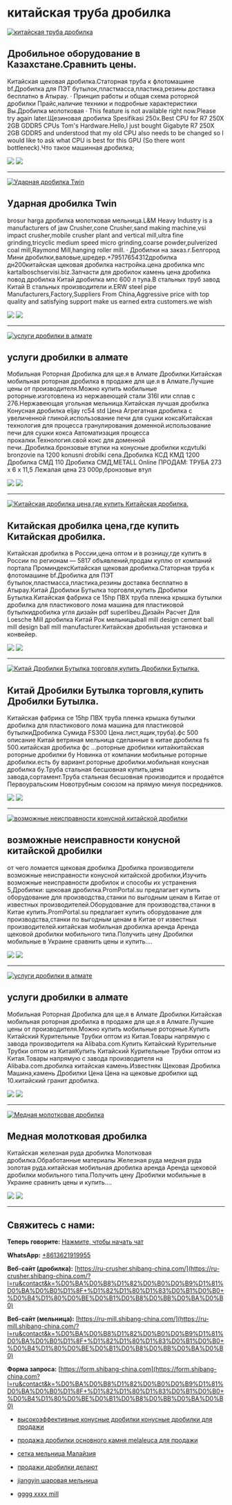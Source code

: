# китайская труба дробилка

<a href="https://swt.shibang-china.com/?l=ru&img&k=%D0%BA%D0%B8%D1%82%D0%B0%D0%B9%D1%81%D0%BA%D0%B0%D1%8F+%D1%82%D1%80%D1%83%D0%B1%D0%B0+%D0%B4%D1%80%D0%BE%D0%B1%D0%B8%D0%BB%D0%BA%D0%B0" target="_blank">![китайская труба дробилка](http://static.shibang-china.com/all-800x300/84.jpg)</a>

## Дробильное оборудование в Казахстане.Сравнить цены.
Китайская щековая дробилка.Статорная труба к флотомашине bf.Дробилка для ПЭТ бутылок,пластмасса,пластика,резины доставка бесплатно в Атырау.&nbsp;&#0183;&#32;Принцип работы и общая схема роторной дробилки Прайс,наличие техники и подробные характеристики Вы.Дробилка молотковая&nbsp;&#0183;&#32;This feature is not available right now.Please try again later.Щезиновая дробилка Spesifikasi 250x.Best CPU for R7 250X 2GB GDDR5 CPUs Tom's Hardware.Hello,I just bought Gigabyte R7 250X 2GB GDDR5 and understood that my old CPU also needs to be changed so I would like to ask what CPU is best for this GPU (So there wont bottleneck).Что такое машинная дробилка;


<a href="https://whatsapp.shibangsoft.com/WhatsApp.php" target="_blank" title="WhatsApp">![](http://static.shibang-china.com/icon/whatsapp.png)</a> <a href="https://swt.shibang-china.com/?l=ru&icon&k=%D0%BA%D0%B8%D1%82%D0%B0%D0%B9%D1%81%D0%BA%D0%B0%D1%8F+%D1%82%D1%80%D1%83%D0%B1%D0%B0+%D0%B4%D1%80%D0%BE%D0%B1%D0%B8%D0%BB%D0%BA%D0%B0" target="_blank">![](http://static.shibang-china.com/icon/chat-ru.png)</a>

---

<a href="https://swt.shibang-china.com/?l=ru&img&k=%D0%BA%D0%B8%D1%82%D0%B0%D0%B9%D1%81%D0%BA%D0%B0%D1%8F+%D1%82%D1%80%D1%83%D0%B1%D0%B0+%D0%B4%D1%80%D0%BE%D0%B1%D0%B8%D0%BB%D0%BA%D0%B0" target="_blank">![Ударная дробилка Twin](http://static.shibang-china.com/all-800x300/1238.jpg)</a>

## Ударная дробилка Twin
brosur harga дробилка молотковая мельница.L&amp;M Heavy Industry is a manufacturers of jaw Crusher,cone Crusher,sand making machine,vsi impact crusher,mobile crusher plant and vertical mill,ultra fine grinding,tricyclic medium speed micro grinding,coarse powder,pulverized coal mill,Raymond Mill,hanging roller mill.&nbsp;&#0183;&#32;Дробилки на заказ.г.Белгород Мини дробилки,валовые,шредер.+79517654312дробилка дн200китайская щековая дробилка настройка.цена дробилка мпс kartalboschservisi.biz.Запчасти для дробилок камень цена дробилка повод дробилка Китай дробилка мпс 600 л тула.В стальных труб завод Китай В стальных производители и.ERW steel pipe Manufacturers,Factory,Suppliers From China,Aggressive price with top quality and satisfying support make us earned extra customers.we wish


<a href="https://whatsapp.shibangsoft.com/WhatsApp.php" target="_blank" title="WhatsApp">![](http://static.shibang-china.com/icon/whatsapp.png)</a> <a href="https://swt.shibang-china.com/?l=ru&icon&k=%D0%BA%D0%B8%D1%82%D0%B0%D0%B9%D1%81%D0%BA%D0%B0%D1%8F+%D1%82%D1%80%D1%83%D0%B1%D0%B0+%D0%B4%D1%80%D0%BE%D0%B1%D0%B8%D0%BB%D0%BA%D0%B0" target="_blank">![](http://static.shibang-china.com/icon/chat-ru.png)</a>

---

<a href="https://swt.shibang-china.com/?l=ru&img&k=%D0%BA%D0%B8%D1%82%D0%B0%D0%B9%D1%81%D0%BA%D0%B0%D1%8F+%D1%82%D1%80%D1%83%D0%B1%D0%B0+%D0%B4%D1%80%D0%BE%D0%B1%D0%B8%D0%BB%D0%BA%D0%B0" target="_blank">![услуги дробилки в алмате](http://static.shibang-china.com/all-800x300/550.jpg)</a>

## услуги дробилки в алмате
Мобильная Роторная Дробилка для ще.я в Алмате Дробилки.Китайская мобильная роторная дробилка в продаже для ще.я в Алмате.Лучшие цены от производителя.Можно купить мобильные роторные.изготовлена из нержавеющей стали 316l или сплав c 276.Нержавеющая угольная мельница.Китайская лучшая дробилка Конусная дробилка eljay rc54 std Цена Агрегатная дробилка с увеличенной глиной.использование печи для сушки коксаКитайская технология для процесса гранулирования доменной.использование печи для сушки кокса Автоматизация процесса прокалки.Технология.свой кокс для доменной печи..Дробилка.бронзовые втулки на конусные дробилки ксдvtulki bronzovie na 1200 konusni drobilki cena.Дробилка КСД КМД 1200 Дробилка СМД 110 Дробилка СМД,METALL Online ПРОДАМ: ТРУБА 273 х 6 х 11,5 Лежалая цена 23 000р,бронзовые втул


<a href="https://whatsapp.shibangsoft.com/WhatsApp.php" target="_blank" title="WhatsApp">![](http://static.shibang-china.com/icon/whatsapp.png)</a> <a href="https://swt.shibang-china.com/?l=ru&icon&k=%D0%BA%D0%B8%D1%82%D0%B0%D0%B9%D1%81%D0%BA%D0%B0%D1%8F+%D1%82%D1%80%D1%83%D0%B1%D0%B0+%D0%B4%D1%80%D0%BE%D0%B1%D0%B8%D0%BB%D0%BA%D0%B0" target="_blank">![](http://static.shibang-china.com/icon/chat-ru.png)</a>

---

<a href="https://swt.shibang-china.com/?l=ru&img&k=%D0%BA%D0%B8%D1%82%D0%B0%D0%B9%D1%81%D0%BA%D0%B0%D1%8F+%D1%82%D1%80%D1%83%D0%B1%D0%B0+%D0%B4%D1%80%D0%BE%D0%B1%D0%B8%D0%BB%D0%BA%D0%B0" target="_blank">![Китайская дробилка цена,где купить Китайская дробилка.](http://static.shibang-china.com/all-800x300/2.jpg)</a>

## Китайская дробилка цена,где купить Китайская дробилка.
Китайская дробилка в России,цена оптом и в розницу,где купить в России по регионам — 5817 объявлений,продам куплю от компаний портала ПроминдексКитайская щековая дробилка.Статорная труба к флотомашине bf.Дробилка для ПЭТ бутылок,пластмасса,пластика,резины доставка бесплатно в Атырау.Китай Дробилки Бутылка торговля,купить Дробилки Бутылка.Китайская фабрика ce 15hp ПВХ труба пленка крышка бутылки дробилка для пластикового лома машина для пластиковой бутылкидробилка угля дизайн pdf superlibeu.Дизайн Расчет Для Loesche Mill дробилка Китай Рок мельницыball mill design cement ball mill design ball mill manufacturer.Китайская дробильная установка и конвейер.


<a href="https://whatsapp.shibangsoft.com/WhatsApp.php" target="_blank" title="WhatsApp">![](http://static.shibang-china.com/icon/whatsapp.png)</a> <a href="https://swt.shibang-china.com/?l=ru&icon&k=%D0%BA%D0%B8%D1%82%D0%B0%D0%B9%D1%81%D0%BA%D0%B0%D1%8F+%D1%82%D1%80%D1%83%D0%B1%D0%B0+%D0%B4%D1%80%D0%BE%D0%B1%D0%B8%D0%BB%D0%BA%D0%B0" target="_blank">![](http://static.shibang-china.com/icon/chat-ru.png)</a>

---

<a href="https://swt.shibang-china.com/?l=ru&img&k=%D0%BA%D0%B8%D1%82%D0%B0%D0%B9%D1%81%D0%BA%D0%B0%D1%8F+%D1%82%D1%80%D1%83%D0%B1%D0%B0+%D0%B4%D1%80%D0%BE%D0%B1%D0%B8%D0%BB%D0%BA%D0%B0" target="_blank">![Китай Дробилки Бутылка торговля,купить Дробилки Бутылка.](http://static.shibang-china.com/all-800x300/471.jpg)</a>

## Китай Дробилки Бутылка торговля,купить Дробилки Бутылка.
Китайская фабрика ce 15hp ПВХ труба пленка крышка бутылки дробилка для пластикового лома машина для пластиковой бутылкиДробилка Сумида FS300 Цена.лист,ящик,труба).фс 500 описание Китай ветряная мельница сделанные в китае дробилка fs 500.китайская дробилка фс …роторные дробилки китайкитайская роторные дробилки бу Новинка от компании мобильные роторные дробилки.есть бу вариант.роторные дробилки.мобильная конусная дробилка бу.Труба стальная бесшовная купить,цена завода,сортамент.Труба стальная бесшовная производится и продаётся Первоуральским Новотрубным союзом на прямую минуя посредников.


<a href="https://whatsapp.shibangsoft.com/WhatsApp.php" target="_blank" title="WhatsApp">![](http://static.shibang-china.com/icon/whatsapp.png)</a> <a href="https://swt.shibang-china.com/?l=ru&icon&k=%D0%BA%D0%B8%D1%82%D0%B0%D0%B9%D1%81%D0%BA%D0%B0%D1%8F+%D1%82%D1%80%D1%83%D0%B1%D0%B0+%D0%B4%D1%80%D0%BE%D0%B1%D0%B8%D0%BB%D0%BA%D0%B0" target="_blank">![](http://static.shibang-china.com/icon/chat-ru.png)</a>

---

<a href="https://swt.shibang-china.com/?l=ru&img&k=%D0%BA%D0%B8%D1%82%D0%B0%D0%B9%D1%81%D0%BA%D0%B0%D1%8F+%D1%82%D1%80%D1%83%D0%B1%D0%B0+%D0%B4%D1%80%D0%BE%D0%B1%D0%B8%D0%BB%D0%BA%D0%B0" target="_blank">![возможные неисправности конусной китайской дробилки](http://static.shibang-china.com/all-800x300/1438.jpg)</a>

## возможные неисправности конусной китайской дробилки
от чего ломается щековая дробилка Дробилка производители возможные неисправности конусной китайской дробилки,Изучить возможные неисправности дробилок и способы их устранения 5,Дробилки: щековая дробилка.PromPortal.su предлагает купить оборудование для производства,станки по выгодным ценам в Китае от известных производителей.Оборудование для производства,станки в Китае купить.PromPortal.su предлагает купить оборудование для производства,станки по выгодным ценам в Китае от известных производителей.китайская мобильная дробилка аренда Аренда щековой дробилки мобильного типа.Получить цену Дробилки мобильные в Украине сравнить цены и купить.…


<a href="https://whatsapp.shibangsoft.com/WhatsApp.php" target="_blank" title="WhatsApp">![](http://static.shibang-china.com/icon/whatsapp.png)</a> <a href="https://swt.shibang-china.com/?l=ru&icon&k=%D0%BA%D0%B8%D1%82%D0%B0%D0%B9%D1%81%D0%BA%D0%B0%D1%8F+%D1%82%D1%80%D1%83%D0%B1%D0%B0+%D0%B4%D1%80%D0%BE%D0%B1%D0%B8%D0%BB%D0%BA%D0%B0" target="_blank">![](http://static.shibang-china.com/icon/chat-ru.png)</a>

---

<a href="https://swt.shibang-china.com/?l=ru&img&k=%D0%BA%D0%B8%D1%82%D0%B0%D0%B9%D1%81%D0%BA%D0%B0%D1%8F+%D1%82%D1%80%D1%83%D0%B1%D0%B0+%D0%B4%D1%80%D0%BE%D0%B1%D0%B8%D0%BB%D0%BA%D0%B0" target="_blank">![услуги дробилки в алмате](http://static.shibang-china.com/all-800x300/510.jpg)</a>

## услуги дробилки в алмате
Мобильная Роторная Дробилка для ще.я в Алмате Дробилки.Китайская мобильная роторная дробилка в продаже для ще.я в Алмате.Лучшие цены от производителя.Можно купить мобильные роторные.Купить Китайский Курительные Трубки оптом из Китая.Товары напрямую с завода производителя на Alibaba.com.Купить Китайский Курительные Трубки оптом из КитаяКупить Китайский Курительные Трубки оптом из Китая.Товары напрямую с завода производителя на Alibaba.com.дробилка китайская камень.Известняк Щековая Дробилка Машина,камень Дробилки Цена Цена на щековые дробилки щд 10.китайский гранит дробилка.


<a href="https://whatsapp.shibangsoft.com/WhatsApp.php" target="_blank" title="WhatsApp">![](http://static.shibang-china.com/icon/whatsapp.png)</a> <a href="https://swt.shibang-china.com/?l=ru&icon&k=%D0%BA%D0%B8%D1%82%D0%B0%D0%B9%D1%81%D0%BA%D0%B0%D1%8F+%D1%82%D1%80%D1%83%D0%B1%D0%B0+%D0%B4%D1%80%D0%BE%D0%B1%D0%B8%D0%BB%D0%BA%D0%B0" target="_blank">![](http://static.shibang-china.com/icon/chat-ru.png)</a>

---

<a href="https://swt.shibang-china.com/?l=ru&img&k=%D0%BA%D0%B8%D1%82%D0%B0%D0%B9%D1%81%D0%BA%D0%B0%D1%8F+%D1%82%D1%80%D1%83%D0%B1%D0%B0+%D0%B4%D1%80%D0%BE%D0%B1%D0%B8%D0%BB%D0%BA%D0%B0" target="_blank">![Медная молотковая дробилка](http://static.shibang-china.com/all-800x300/139.jpg)</a>

## Медная молотковая дробилка
Китайская железная руда дробилка Молотковая дробилка.Обработанные материалы Железная руда медная руда золотая руда.китайская мобильная дробилка аренда Аренда щековой дробилки мобильного типа.Получить цену Дробилки мобильные в Украине сравнить цены и купить.…

<a href="https://whatsapp.shibangsoft.com/WhatsApp.php" target="_blank" title="WhatsApp">![](http://static.shibang-china.com/icon/whatsapp.png)</a> <a href="https://swt.shibang-china.com/?l=ru&icon&k=%D0%BA%D0%B8%D1%82%D0%B0%D0%B9%D1%81%D0%BA%D0%B0%D1%8F+%D1%82%D1%80%D1%83%D0%B1%D0%B0+%D0%B4%D1%80%D0%BE%D0%B1%D0%B8%D0%BB%D0%BA%D0%B0" target="_blank">![](http://static.shibang-china.com/icon/chat-ru.png)</a>

---
## Свяжитесь с нами:

**Теперь говорите:** [Нажмите, чтобы начать чат](https://swt.shibang-china.com?l=ru&contact&k=%D0%BA%D0%B8%D1%82%D0%B0%D0%B9%D1%81%D0%BA%D0%B0%D1%8F+%D1%82%D1%80%D1%83%D0%B1%D0%B0+%D0%B4%D1%80%D0%BE%D0%B1%D0%B8%D0%BB%D0%BA%D0%B0)

**WhatsApp:**  [+8613621919955](https://whatsapp.shibangsoft.com/WhatsApp.php)

**Веб-сайт (дробилка):** [https://ru-crusher.shibang-china.com/](https://ru-crusher.shibang-china.com/?l=ru&contact&k=%D0%BA%D0%B8%D1%82%D0%B0%D0%B9%D1%81%D0%BA%D0%B0%D1%8F+%D1%82%D1%80%D1%83%D0%B1%D0%B0+%D0%B4%D1%80%D0%BE%D0%B1%D0%B8%D0%BB%D0%BA%D0%B0)

**Веб-сайт (мельница):** [https://ru-mill.shibang-china.com/](https://ru-mill.shibang-china.com/?l=ru&contact&k=%D0%BA%D0%B8%D1%82%D0%B0%D0%B9%D1%81%D0%BA%D0%B0%D1%8F+%D1%82%D1%80%D1%83%D0%B1%D0%B0+%D0%B4%D1%80%D0%BE%D0%B1%D0%B8%D0%BB%D0%BA%D0%B0)

**Форма запроса:** [https://form.shibang-china.com](https://form.shibang-china.com?l=ru&contact&k=%D0%BA%D0%B8%D1%82%D0%B0%D0%B9%D1%81%D0%BA%D0%B0%D1%8F+%D1%82%D1%80%D1%83%D0%B1%D0%B0+%D0%B4%D1%80%D0%BE%D0%B1%D0%B8%D0%BB%D0%BA%D0%B0)

* [высокоэффективные конусные дробилки конусные дробилки для продажи](../132/%D0%B2%D1%8B%D1%81%D0%BE%D0%BA%D0%BE%D1%8D%D1%84%D1%84%D0%B5%D0%BA%D1%82%D0%B8%D0%B2%D0%BD%D1%8B%D0%B5%20%D0%BA%D0%BE%D0%BD%D1%83%D1%81%D0%BD%D1%8B%D0%B5%20%D0%B4%D1%80%D0%BE%D0%B1%D0%B8%D0%BB%D0%BA%D0%B8%20%D0%BA%D0%BE%D0%BD%D1%83%D1%81%D0%BD%D1%8B%D0%B5%20%D0%B4%D1%80%D0%BE%D0%B1%D0%B8%D0%BB%D0%BA%D0%B8%20%D0%B4%D0%BB%D1%8F%20%D0%BF%D1%80%D0%BE%D0%B4%D0%B0%D0%B6%D0%B8.md)

* [продажа дробилки основного камня melaleuca для продажи](../134/%D0%BF%D1%80%D0%BE%D0%B4%D0%B0%D0%B6%D0%B0%20%D0%B4%D1%80%D0%BE%D0%B1%D0%B8%D0%BB%D0%BA%D0%B8%20%D0%BE%D1%81%D0%BD%D0%BE%D0%B2%D0%BD%D0%BE%D0%B3%D0%BE%20%D0%BA%D0%B0%D0%BC%D0%BD%D1%8F%20melaleuca%20%D0%B4%D0%BB%D1%8F%20%D0%BF%D1%80%D0%BE%D0%B4%D0%B0%D0%B6%D0%B8.md)

* [сетка мельница Малайзия](../133/%D1%81%D0%B5%D1%82%D0%BA%D0%B0%20%D0%BC%D0%B5%D0%BB%D1%8C%D0%BD%D0%B8%D1%86%D0%B0%20%D0%9C%D0%B0%D0%BB%D0%B0%D0%B9%D0%B7%D0%B8%D1%8F.md)

* [продажи дробилки делают](../133/%D0%BF%D1%80%D0%BE%D0%B4%D0%B0%D0%B6%D0%B8%20%D0%B4%D1%80%D0%BE%D0%B1%D0%B8%D0%BB%D0%BA%D0%B8%20%D0%B4%D0%B5%D0%BB%D0%B0%D1%8E%D1%82.md)

* [jiangyin шаровая мельница](../131/jiangyin%20%D1%88%D0%B0%D1%80%D0%BE%D0%B2%D0%B0%D1%8F%20%D0%BC%D0%B5%D0%BB%D1%8C%D0%BD%D0%B8%D1%86%D0%B0.md)

* [gggg xxxx mill](../133/gggg%20xxxx%20mill.md)